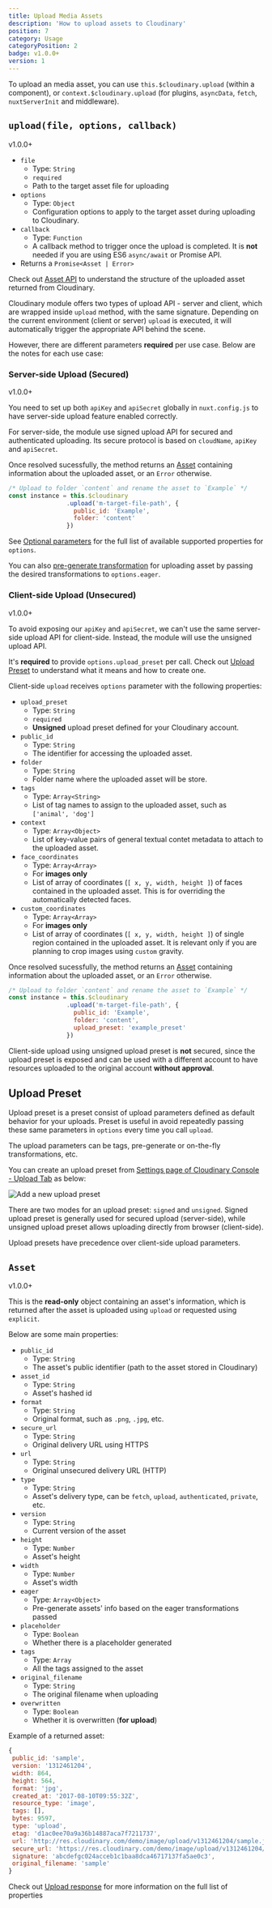 ```yaml
---
title: Upload Media Assets
description: 'How to upload assets to Cloudinary'
position: 7
category: Usage
categoryPosition: 2
badge: v1.0.0+
version: 1
---
```


To upload an media asset, you can use `this.$cloudinary.upload` (within a component), or `context.$cloudinary.upload` (for plugins, `asyncData`, `fetch`, `nuxtServerInit` and middleware).

## `upload(file, options, callback)`

<badge>v1.0.0+</badge>

* `file`
  * Type: `String`
  * `required`
  * Path to the target asset file for uploading
* `options`
  * Type: `Object`
  * Configuration options to apply to the target asset during uploading to Cloudinary.
* `callback`
  * Type: `Function`
  * A callback method to trigger once the upload is completed. It is **not** needed if you are using ES6 `async/await` or Promise API.
* Returns a `Promise<Asset | Error>`

<alert type="info">

Check out [Asset API](#asset) to understand the structure of the uploaded asset returned from Cloudinary.

</alert>

Cloudinary module offers two types of upload API - server and client, which are wrapped inside `upload` method, with the same signature. Depending on the current environment (client or server) `upload` is executed, it will automatically trigger the appropriate API behind the scene.

However, there are different parameters **required** per use case. Below are the notes for each use case:

### Server-side Upload (Secured)

<badge>v1.0.0+</badge>

<alert type="warning">

You need to set up both `apiKey` and `apiSecret` globally in `nuxt.config.js` to have server-side upload feature enabled correctly.

</alert>

For server-side, the module use signed upload API for secured and authenticated uploading. Its secure protocol is based on `cloudName`, `apiKey` and `apiSecret`.

Once resolved sucessfully, the method returns an [Asset](#asset) containing information about the uploaded asset, or an `Error` otherwise.

```js
/* Upload to folder `content` and rename the asset to `Example` */
const instance = this.$cloudinary
                .upload('m-target-file-path', {
                  public_id: 'Example',
                  folder: 'content'
                })
```

<alert type="info">

See [Optional parameters](https://cloudinary.com/documentation/image_upload_api_reference#optional_parameters) for the full list of available supported properties for `options`.

</alert>

<alert type="info">

You can also [pre-generate transformation](/advanced#pre-generate-media-assets) for uploading asset by passing the desired transformations to `options.eager`.

</alert>

### Client-side Upload (Unsecured)

<badge>v1.0.0+</badge>

To avoid exposing our `apiKey` and `apiSecret`, we can't use the same server-side upload API for client-side. Instead, the module will use the unsigned upload API.

<alert type="warning">

It's **required** to provide `options.upload_preset` per call. Check out [Upload Preset](#upload-preset) to understand what it means and how to create one.

</alert>

Client-side `upload` receives `options` parameter with the following properties:

* `upload_preset`
  * Type: `String`
  * `required`
  * **Unsigned** upload preset defined for your Cloudinary account.
* `public_id`
  * Type: `String`
  * The identifier for accessing the uploaded asset.
* `folder`
  * Type: `String`
  * Folder name where the uploaded asset will be store.
* `tags`
  * Type: `Array<String>`
  * List of tag names to assign to the uploaded asset, such as `['animal', 'dog']`
* `context`
  * Type: `Array<Object>`
  * List of key-value pairs of general textual contet metadata to attach to the uploaded asset.
* `face_coordinates`
  * Type: `Array<Array>`
  * For **images only**
  * List of array of coordinates (`[ x, y, width, height ]`) of faces contained in the uploaded asset. This is for overriding the automatically detected faces.
* `custom_coordinates`
  * Type: `Array<Array>`
  * For **images only**
  * List of array of coordinates (`[ x, y, width, height ]`) of single region contained in the uploaded asset. It is relevant only if you are planning to crop images using `custom` gravity.

Once resolved sucessfully, the method returns an [Asset](#asset) containing information about the uploaded asset, or an `Error` otherwise.

```js
/* Upload to folder `content` and rename the asset to `Example` */
const instance = this.$cloudinary
                .upload('m-target-file-path', {
                  public_id: 'Example',
                  folder: 'content',
                  upload_preset: 'example_preset'
                })
```

<alert type="warning">

Client-side upload using unsigned upload preset is **not** secured, since the upload preset is exposed and can be used with a different account to have resources uploaded to the original account **without approval**.

</alert>

## Upload Preset

Upload preset is a preset consist of upload parameters defined as default behavior for your uploads. Preset is useful in avoid repeatedly passing these same parameters in `options` every time you call `upload`.

The upload parameters can be tags, pre-generate or on-the-fly transformations, etc.

You can create an upload preset from [Settings page of Cloudinary Console - Upload Tab](https://cloudinary.com/console/settings/upload) as below:

![Add a new upload preset](https://res.cloudinary.com/mayashavin/image/upload/q_auto,f_auto,w_650/v1601902246/nuxt-cld/upload_preset)

There are two modes for an upload preset: `signed` and `unsigned`. Signed upload preset is generally used for secured upload (server-side), while unsigned upload preset allows uploading directly from browser (client-side).

<alert type="warning">

Upload presets have precedence over client-side upload parameters.

</alert>

## `Asset`

<badge>v1.0.0+</badge>

This is the **read-only** object containing an asset's information, which is returned after the asset is uploaded using `upload` or requested using `explicit`.

Below are some main properties:

* `public_id`
  * Type: `String`
  * The asset's public identifier (path to the asset stored in Cloudinary)
* `asset_id`
  * Type: `String`
  * Asset's hashed id
* `format`
  * Type: `String`
  * Original format, such as `.png`, `.jpg`, etc.
* `secure_url`
  * Type: `String`
  * Original delivery URL using HTTPS
* `url`
  * Type: `String`
  * Original unsecured delivery URL (HTTP)
* `type`
  * Type: `String`
  * Asset's delivery type, can be `fetch`, `upload`, `authenticated`, `private`, etc.
* `version`
  * Type: `String`
  * Current version of the asset
* `height`
  * Type: `Number`
  * Asset's height
* `width`
  * Type: `Number`
  * Asset's width
* `eager`
  * Type: `Array<Object>`
  * Pre-generate assets' info based on the eager transformations passed
* `placeholder`
  * Type: `Boolean`
  * Whether there is a placeholder generated
* `tags`
  * Type: `Array`
  * All the tags assigned to the asset
* `original_filename`
  * Type: `String`
  * The original filename when uploading
* `overwritten`
  * Type: `Boolean`
  * Whether it is overwritten (**for upload**)

Example of a returned asset:

```js
{
 public_id: 'sample',
 version: '1312461204',
 width: 864,
 height: 564,
 format: 'jpg',
 created_at: '2017-08-10T09:55:32Z',
 resource_type: 'image',
 tags: [], 
 bytes: 9597, 
 type: 'upload', 
 etag: 'd1ac0ee70a9a36b14887aca7f7211737', 
 url: 'http://res.cloudinary.com/demo/image/upload/v1312461204/sample.jpg',
 secure_url: 'https://res.cloudinary.com/demo/image/upload/v1312461204/sample.jpg',
 signature: 'abcdefgc024acceb1c1baa8dca46717137fa5ae0c3',
 original_filename: 'sample'
}
```

<alert type="info">

Check out [Upload response](https://cloudinary.com/documentation/upload_images#upload_response) for more information on the full list of properties

</alert>